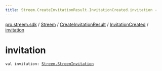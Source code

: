 ```yaml
---
title: Streem.CreateInvitationResult.InvitationCreated.invitation - 
---
```


[pro.streem.sdk](../../../index.html) / [Streem](../../index.html) / [CreateInvitationResult](../index.html) / [InvitationCreated](index.html) / [invitation](./invitation.html)

# invitation

`val invitation: `[`Streem.StreemInvitation`](../../-streem-invitation/index.html)